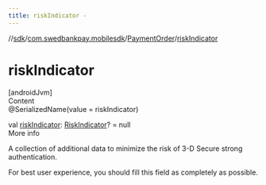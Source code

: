 ```yaml
---
title: riskIndicator -
---
```

//[sdk](../../../index)/[com.swedbankpay.mobilesdk](../index)/[PaymentOrder](index)/[riskIndicator](risk-indicator)



# riskIndicator  
[androidJvm]  
Content  
@SerializedName(value = riskIndicator)  
  
val [riskIndicator](risk-indicator): [RiskIndicator](../-risk-indicator/index)? = null  
More info  


A collection of additional data to minimize the risk of 3-D Secure strong authentication.



For best user experience, you should fill this field as completely as possible.

  



